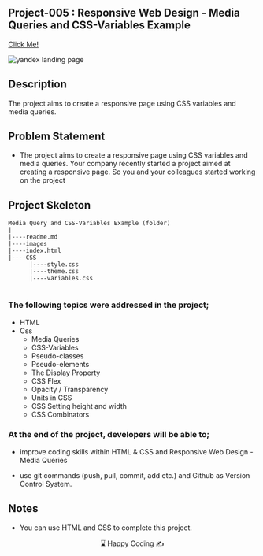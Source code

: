 ## Project-005 : Responsive Web Design - Media Queries and CSS-Variables Example

[Click Me!]( https://kaplanh.github.io/MediaQuery-CssVariables-Example/)

![yandex landing page](https://github.com/kaplanh/Yandex-Landing-Page/assets/101884444/d20eedc2-207b-45a3-ba43-67b4e4714161)


## Description

The project aims to create a responsive page using CSS variables and media queries.

## Problem Statement

-   The project aims to create a responsive page using CSS variables and media queries. Your company recently started a project aimed at creating a responsive page. So you and your colleagues started working on the project

## Project Skeleton

```
Media Query and CSS-Variables Example (folder)
|
|----readme.md
|----images
|----index.html
|----CSS
      |----style.css
      |----theme.css
      |----variables.css


```

### The following topics were addressed in the project;

-   HTML
-   Css
    -   Media Queries
    -   CSS-Variables
    -   Pseudo-classes
    -   Pseudo-elements
    -   The Display Property
    -   CSS Flex
    -   Opacity / Transparency
    -   Units in CSS
    -   CSS Setting height and width
    -   CSS Combinators


### At the end of the project, developers will be able to;

-   improve coding skills within HTML & CSS and Responsive Web Design - Media Queries

-   use git commands (push, pull, commit, add etc.) and Github as Version Control System.

## Notes

-   You can use HTML and CSS to complete this project.

<center> ⌛ Happy Coding  ✍ </center>
